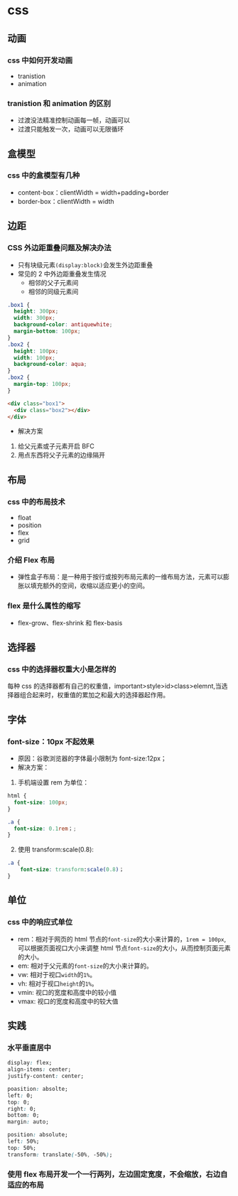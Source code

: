 # css

## 动画

### css 中如何开发动画

- tranistion
- animation

### tranistion 和 animation 的区别

- 过渡没法精准控制动画每一帧，动画可以
- 过渡只能触发一次，动画可以无限循环

## 盒模型

### css 中的盒模型有几种

- content-box：clientWidth = width+padding+border
- border-box：clientWidth = width

## 边距

### CSS 外边距重叠问题及解决办法

- 只有块级元素`(display:block)`会发生外边距重叠
- 常见的 2 中外边距重叠发生情况
  - 相邻的父子元素间
  - 相邻的同级元素间

```css
.box1 {
  height: 300px;
  width: 300px;
  background-color: antiquewhite;
  margin-bottom: 100px;
}
.box2 {
  height: 100px;
  width: 100px;
  background-color: aqua;
}
.box2 {
  margin-top: 100px;
}
```

```html
<div class="box1">
  <div class="box2"></div>
</div>
```

- 解决方案

1. 给父元素或子元素开启 BFC
2. 用点东西将父子元素的边缘隔开

## 布局

### css 中的布局技术

- float
- position
- flex
- grid

### 介绍 Flex 布局

- 弹性盒子布局：是一种用于按行或按列布局元素的一维布局方法，元素可以膨胀以填充额外的空间，收缩以适应更小的空间。

### flex 是什么属性的缩写

- flex-grow、flex-shrink 和 flex-basis

## 选择器

### css 中的选择器权重大小是怎样的

每种 css 的选择器都有自己的权重值，important>style>id>class>elemnt,当选择器组合起来时，权重值的累加之和最大的选择器起作用。

## 字体

### font-size：10px 不起效果

- 原因：谷歌浏览器的字体最小限制为 font-size:12px；
- 解决方案：

1. 手机端设置 rem 为单位：

```css
html {
  font-size: 100px;
}

.a {
  font-size: 0.1rem；;
}
```

2. 使用 transform:scale(0.8):

```css
.a {
    font-size: transform:scale(0.8)；
}
```

## 单位

### css 中的响应式单位

- rem：相对于网页的 html 节点的`font-size`的大小来计算的，`1rem = 100px`,可以根据页面视口大小来调整 html 节点`font-size`的大小，从而控制页面元素的大小。
- em: 相对于父元素的`font-size`的大小来计算的。
- vw: 相对于视口`width`的`1%`。
- vh: 相对于视口`height`的`1%`。
- vmin: 视口的宽度和高度中的较小值
- vmax: 视口的宽度和高度中的较大值

## 实践

### 水平垂直居中

```css
display: flex;
align-items: center;
justify-content: center;

poasition: absolte;
left: 0;
top: 0;
right: 0;
bottom: 0;
margin: auto;

position: absolute;
left: 50%;
top: 50%;
transform: translate(-50%, -50%);
```

### 使用 flex 布局开发一个一行两列，左边固定宽度，不会缩放，右边自适应的布局
